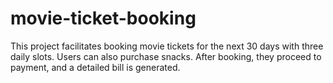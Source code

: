 # movie-ticket-booking
This project facilitates booking movie tickets for the next 30 days with three daily slots. Users can also purchase snacks. After booking, they proceed to payment, and a detailed bill is generated.
